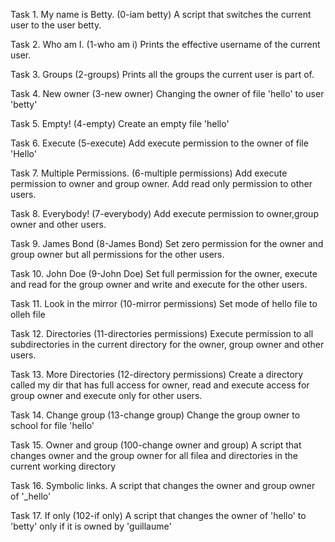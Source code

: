Task 1. My name is Betty. (0-iam betty)
A script that switches the current user to the user betty.

Task 2. Who am I. (1-who am i)
Prints the effective username of the current user.

Task 3. Groups (2-groups)
Prints all the groups the current user is part of.

Task 4. New owner (3-new owner)
Changing the owner of file 'hello' to user 'betty'

Task 5. Empty! (4-empty)
Create an empty file 'hello'

Task 6. Execute (5-execute)
Add execute permission to the owner of file 'Hello'

Task 7. Multiple Permissions. (6-multiple permissions)
Add execute permission to owner and group owner. Add read only permission to other users. 

Task 8. Everybody! (7-everybody)
Add execute permission to owner,group owner and other users.

Task 9. James Bond (8-James Bond)
Set zero permission for the owner and group owner but all permissions for the other users.

Task 10. John Doe (9-John Doe)
Set full permission for the owner, execute and read for the group owner and write and execute for the other users.

Task 11. Look in the mirror (10-mirror permissions)
Set mode of hello file to olleh file

Task 12. Directories (11-directories permissions)
Execute permission to all subdirectories in the current directory for the owner, group owner and other users.

Task 13. More Directories (12-directory permissions)
Create a directory called my dir that has full access for owner, read and execute access for group owner and execute only for other users.

Task 14. Change group (13-change group)
Change the group owner to school for file 'hello'

Task 15. Owner and group (100-change owner and group)
A script that changes owner and the group owner for all filea and directories in the current working directory

Task 16. Symbolic links. 
A script that changes the owner and group owner of '_hello'

Task 17. If only (102-if only)
A script that changes the owner of 'hello' to 'betty' only if it is owned by 'guillaume'     
